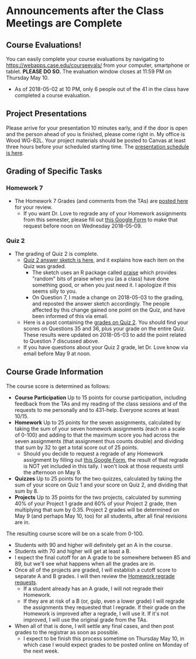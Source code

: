 # Announcements after the Class Meetings are Complete

## Course Evaluations!

You can easily complete your course evaluations by navigating to https://webapps.case.edu/courseevals/ from your computer, smartphone or tablet. **PLEASE DO SO.** The evaluation window closes at 11:59 PM on Thursday May 10.

- As of 2018-05-02 at 10 PM, only 6 people out of the 41 in the class have completed a course evaluation. 

## Project Presentations

Please arrive for your presentation 10 minutes early, and if the door is open and the person ahead of you is finished, please come right in. My office is Wood WG-82L. Your project materials should be posted to Canvas at least three hours before your scheduled starting time. The [presentation schedule is here](https://github.com/THOMASELOVE/432-2018/blob/master/projects/project2/PRESENTATIONS.md).

## Grading of Specific Tasks

### Homework 7

- The Homework 7 Grades (and comments from the TAs) are [posted here](https://github.com/THOMASELOVE/432-2018/blob/master/assignments/hw7/hw7grades.pdf) for your review.
    - If you want Dr. Love to regrade any of your Homework assignments from this semester, please fill out [this Google Form](https://goo.gl/forms/aQNPnlAWGIn72a7h1) to make that request before noon on Wednesday 2018-05-09.

### Quiz 2

- The grading of Quiz 2 is complete.
    - [Quiz 2 answer sketch is here](https://github.com/THOMASELOVE/432-2018/blob/master/quizzes/quiz2/quiz02_and_answer_sketch.pdf), and it explains how each item on the Quiz was graded. 
        - The sketch uses an R package called [praise](https://github.com/rladies/praise) which provides "random" bits of praise when you (as a class) have done something good, or when you just need it. I apologize if this seems silly to you.
        - On Question 7, I made a change on 2018-05-03 to the grading, and reposted the answer sketch accordingly. The people affected by this change gained one point on the Quiz, and have been informed of this via email.
    - Here is a post containing the [grades on Quiz 2](https://github.com/THOMASELOVE/432-2018/blob/master/quizzes/quiz2/quiz02grades.pdf). You should find your scores on Questions 35 and 36, plus your grade on the entire Quiz. These results were updated on 2018-05-03 to add the point related to Question 7 discussed above.
    - If you have questions about your Quiz 2 grade, let Dr. Love know via email before May 9 at noon.

## Course Grade Information

The course score is determined as follows:

- **Course Participation** Up to 15 points for course participation, including feedback from the TAs and my reading of the class sessions and of the requests to me personally and to 431-help. Everyone scores at least 10/15.
- **Homework** Up to 25 points for the seven assignments, calculated by taking the sum of your seven homework assignments (each on a scale of 0-100) and adding to that the maximum score you had across the seven assignments (that assignment thus counts double) and dividing that sum by 32 to get a total score out of 25 points.
    - Should you decide to request a regrade of any Homework assignment by filling out [this Google Form](https://goo.gl/forms/aQNPnlAWGIn72a7h1), the result of that regrade is NOT yet included in this tally. I won't look at those requests until the afternoon on May 9.
- **Quizzes** Up to 25 points for the two quizzes, calculated by taking the sum of your score on Quiz 1 and your score on Quiz 2, and dividing that sum by 8.
- **Projects** Up to 35 points for the two projects, calculated by summing 40% of your Project 1 grade and 60% of your Project 2 grade, then multiplying that sum by 0.35. Project 2 grades will be determined on May 9 (and perhaps May 10, too) for all students, after all final revisions are in.

The resulting course score will be on a scale from 0-100. 
- Students with 90 and higher will definitely get an A in the course.
- Students with 70 and higher will get at least a B.
- I expect the final cutoff for an A grade to be somewhere between 85 and 89, but we'll see what happens when all the grades are in.
- Once all of the projects are graded, I will establish a cutoff score to separate A and B grades. I will then review the [Homework regrade requests](https://goo.gl/forms/aQNPnlAWGIn72a7h1). 
    - If a student already has an A grade, I will not regrade their Homework. 
    - If they are at risk of a B (or, gulp, even a lower grade) I will regrade the assignments they requested that I regrade. If their grade on the Homework is improved after a regrade, I will use it. If it's not improved, I will use the original grade from the TAs.
- When all of that is done, I will settle any final cases, and then post grades to the registrar as soon as possible. 
    - I expect to be finish this process sometime on Thursday May 10, in which case I would expect grades to be posted online on Monday of the next week.
    
